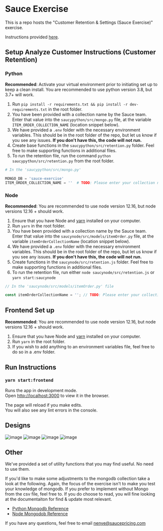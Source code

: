 # Sauce Exercise

This is a repo hosts the "Customer Retention & Settings (Sauce Exercise)" exercise.

Instructions provided [here](https://docs.google.com/document/d/1ZHwj7OMi-4kzMKBFt_TUdrgE7RlKg7fxoGGdNqa9FvM/edit).

## Setup Analyze Customer Instructions (Customer Retention)

### Python

**Recommended**: Activate your virtual environment prior to initiating set up to keep a clean install. You are recommended to use python version 3.8, but 3.7+ will work.

1. Run `pip install -r requirements.txt && pip install -r dev-requirements.txt` in the root folder.
2. You have been provided with a collection name by the Sauce team. Enter that value into the `saucypython/src/mongo.py` file, at the variable `ITEM_ORDER_COLLECTION_NAME` (location snippet below).
3. We have provided a `.env` folder with the necessary environment variables. This should be in the root folder of the repo, but let us know if you see any issues. **If you don't have this, the code will not run.**
4. Create base functions in the `saucypython/src/retention.py` folder. Feel free to make supporting functions in additional files.
5. To run the retention file, run the command `python saucypython/src/retention.py` from the root folder.

```python
# In the 'saucypython/src/mongo.py'

MONGO_DB = 'sauce-exercise'
ITEM_ORDER_COLLECTION_NAME = ''  # TODO: Please enter your collection name
```

### Node

**Recommended**: You are recommended to use node version 12.16, but node versions 12.16 + should work.

1. Ensure that you have Node and [yarn](https://yarnpkg.com/getting-started/install) installed on your computer.
2. Run `yarn` in the root folder.
3. You have been provided with a collection name by the Sauce team. Enter that value into the `saucynode/src/models/itemOrder.py` file, at the variable `itemOrderCollectionName` (location snippet below).
4. We have provided a `.env` folder with the necessary environment variables. This should be in the root folder of the repo, but let us know if you see any issues. **If you don't have this, the code will not run.**
5. Create functions in the `saucynode/src/retention.js` folder. Feel free to make supporting functions in additional files.
6. To run the retention file, run either `node saucynode/src/retention.js` or `yarn start:saucynode`

```js
// In the 'saucynode/src/models/itemOrder.py' file

const itemOrderCollectionName = ''; // TODO: Please enter your collection name
```

## Frontend Set up

**Recommended**: You are recommended to use node version 12.16, but node versions 12.16 + should work.

1. Ensure that you have Node and [yarn](https://yarnpkg.com/getting-started/install) installed on your computer.
2. Run `yarn` in the root folder.
3. If you wish to add anything to an environment variables file, feel free to do so in a .env folder.

## Run Instructions

### `yarn start:frontend`

Runs the app in development mode.\
Open [http://localhost:3000](http://localhost:3000) to view it in the browser.

The page will reload if you make edits.\
You will also see any lint errors in the console.

## Designs

![image](https://user-images.githubusercontent.com/57047007/111898472-7f39ad80-89e3-11eb-83a9-fa7ae33653bc.png)
![image](https://user-images.githubusercontent.com/57047007/111898476-83fe6180-89e3-11eb-9c2b-bee954f65392.png)
![image](https://user-images.githubusercontent.com/57047007/111898473-82349e00-89e3-11eb-8184-dd3854d263de.png)
![image](https://user-images.githubusercontent.com/57047007/111898482-8660bb80-89e3-11eb-9930-bba34644b12f.png)

## Other

We've provided a set of utility functions that you may find useful. No need to use them.

If you'd like to make some adjustments to the mongodb collection take a look at the following. Again, the focus of the exercise isn't to make you test your knowledge of mongodb. If you prefer to implement without Mongo from the csv file, feel free to. If you do choose to read, you will fine looking at the documentaiton for find & update most relevant.

- [Python Mongodb Reference](https://pymongo.readthedocs.io/en/stable/api/pymongo/collection.html)
- [Node Mongodob Reference](https://docs.mongodb.com/manual/crud/)


If you have any questions, feel free to email [nenye@saucepricing.com](mailto:nenye@saucepricing.com)
